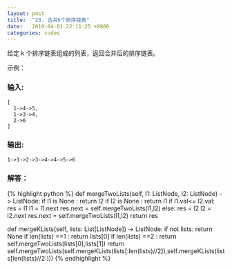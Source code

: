 ```yaml
---
layout: post
title:  "23. 合并K个排序链表"
date:   2019-04-01 22:11:25 +0800
categories: codes
---
```



给定 k 个排序链表组成的列表，返回合并后的排序链表。

示例：  

### 输入:   

```
[  
  1->4->5,  
  1->3->4,  
  2->6  
] 
```

### 输出:  
```
1->1->2->3->4->4->5->6  
```


### 解答：  

{% highlight python %}
def mergeTwoLists(self, l1: ListNode, l2: ListNode) -> ListNode:
    if l1 is None : return l2
    if l2 is None : return l1
    if l1.val<= l2.val:
        res = l1
        l1 = l1.next
        res.next = self.mergeTwoLists(l1,l2)
    else:
        res = l2
        l2 = l2.next
        res.next = self.mergeTwoLists(l1,l2)
    return res

def mergeKLists(self, lists: List[ListNode]) -> ListNode:
    if not lists: return None
    if len(lists) ==1 : return lists[0]
    if len(lists) ==2 : return self.mergeTwoLists(lists[0],lists[1])
    return self.mergeTwoLists(self.mergeKLists(lists[:len(lists)//2]),self.mergeKLists(lists[len(lists)//2:]))
{% endhighlight %}
